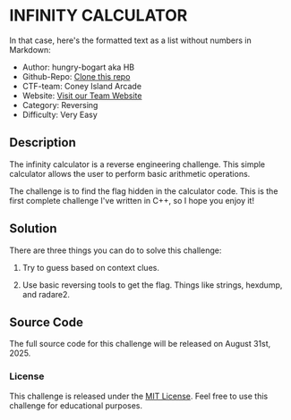 # INFINITY CALCULATOR

In that case, here's the formatted text as a list without numbers in Markdown:

* Author: hungry-bogart aka HB
* Github-Repo: [Clone this repo](https://github.com/hungry-bogart/infinity-calculator)
* CTF-team: Coney Island Arcade
* Website: [Visit our Team Website](https://ciahacked.me)
* Category: Reversing
* Difficulty: Very Easy

## Description

The infinity calculator is a reverse engineering challenge. This simple calculator allows the user to perform basic arithmetic operations.

The challenge is to find the flag hidden in the calculator code. This is the first complete challenge I've written in C++, so I hope you enjoy it!

## Solution

There are three things you can do to solve this challenge:

1. Try to guess based on context clues.

2. Use basic reversing tools to get the flag. Things like strings, hexdump, and radare2.

## Source Code

The full source code for this challenge will be released on August 31st, 2025.

### License

This challenge is released under the [MIT License](https://github.com/hungry-bogart/infinity-calculator/blob/main/LICENSE). Feel free to use this challenge for educational purposes.
